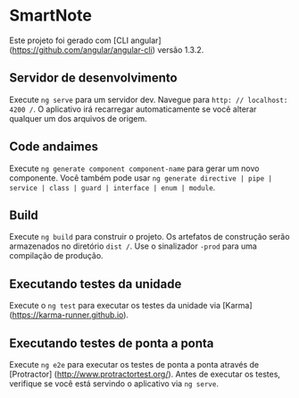 # SmartNote

Este projeto foi gerado com [CLI angular] (https://github.com/angular/angular-cli) versão 1.3.2.

## Servidor de desenvolvimento

Execute `ng serve` para um servidor dev. Navegue para `http: // localhost: 4200 /`. O aplicativo irá recarregar automaticamente se você alterar qualquer um dos arquivos de origem.

## Code andaimes

Execute `ng generate component component-name` para gerar um novo componente. Você também pode usar `ng generate directive | pipe | service | class | guard | interface | enum | module`.

## Build

Execute `ng build` para construir o projeto. Os artefatos de construção serão armazenados no diretório `dist /`. Use o sinalizador `-prod` para uma compilação de produção.

## Executando testes da unidade

Execute o `ng test` para executar os testes da unidade via [Karma] (https://karma-runner.github.io).

## Executando testes de ponta a ponta

Execute `ng e2e` para executar os testes de ponta a ponta através de [Protractor] (http://www.protractortest.org/).
Antes de executar os testes, verifique se você está servindo o aplicativo via `ng serve`.
